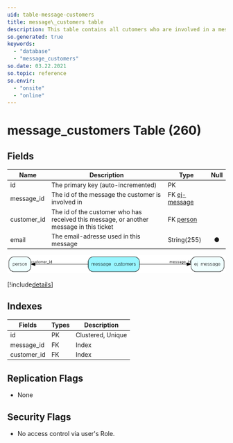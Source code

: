 ```yaml
---
uid: table-message-customers
title: message\_customers table
description: This table contains all cutomers who are involved in a message
so.generated: true
keywords:
  - "database"
  - "message_customers"
so.date: 03.22.2021
so.topic: reference
so.envir:
  - "onsite"
  - "online"
---
```


# message\_customers Table (260)

## Fields

| Name | Description | Type | Null |
|------|-------------|------|:----:|
|id|The primary key (auto-incremented)|PK| |
|message\_id|The id of the message the customer is involved in|FK [ej-message](ej-message.md)| |
|customer\_id|The id of the customer who has received this message, or another message in this ticket|FK [person](person.md)| |
|email|The email-adresse used in this message|String(255)|&#x25CF;|


![message_customers table relationship diagram](./media/message_customers.png)

[!include[details](./includes/message-customers.md)]

## Indexes

| Fields | Types | Description |
|--------|-------|-------------|
|id |PK |Clustered, Unique |
|message\_id |FK |Index |
|customer\_id |FK |Index |

## Replication Flags

* None

## Security Flags

* No access control via user's Role.

